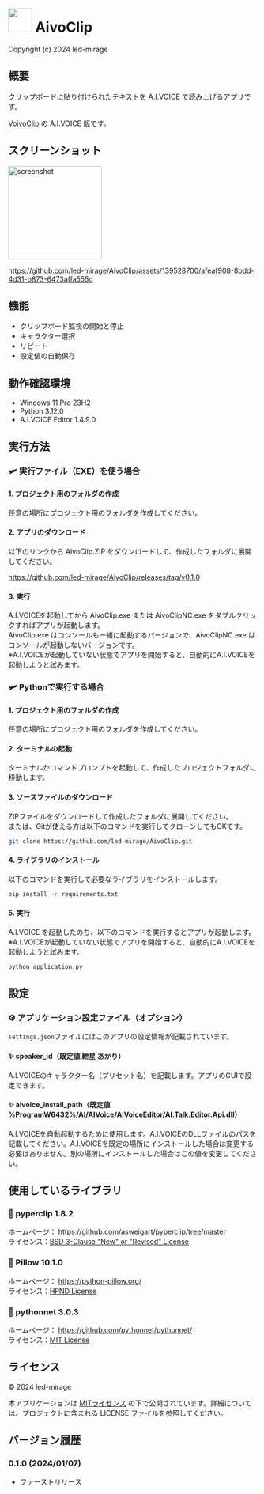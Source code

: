 # <img src="image/application.ico" width="48"> AivoClip

Copyright (c) 2024 led-mirage

## 概要

クリップボードに貼り付けられたテキストを A.I.VOICE で読み上げるアプリです。

[VoivoClip](https://github.com/led-mirage/VoivoClip) の A.I.VOICE 版です。

## スクリーンショット

<img width="189" alt="screenshot" src="https://github.com/led-mirage/AivoClip/assets/139528700/724acc5d-1888-4c2a-9b84-3d398c2a07e5">

https://github.com/led-mirage/AivoClip/assets/139528700/afeaf908-8bdd-4d31-b873-6473affa555d

## 機能

- クリップボード監視の開始と停止
- キャラクター選択
- リピート
- 設定値の自動保存

## 動作確認環境

- Windows 11 Pro 23H2
- Python 3.12.0
- A.I.VOICE Editor 1.4.9.0

## 実行方法

### 🛩️ 実行ファイル（EXE）を使う場合

#### 1. プロジェクト用のフォルダの作成

任意の場所にプロジェクト用のフォルダを作成してください。

#### 2. アプリのダウンロード

以下のリンクから AivoClip.ZIP をダウンロードして、作成したフォルダに展開してください。

https://github.com/led-mirage/AivoClip/releases/tag/v0.1.0

#### 3. 実行

A.I.VOICEを起動してから AivoClip.exe または AivoClipNC.exe をダブルクリックすればアプリが起動します。  
AivoClip.exe はコンソールも一緒に起動するバージョンで、AivoClipNC.exe はコンソールが起動しないバージョンです。  
※A.I.VOICEが起動していない状態でアプリを開始すると、自動的にA.I.VOICEを起動しようと試みます。

### 🛩️ Pythonで実行する場合

#### 1. プロジェクト用のフォルダの作成

任意の場所にプロジェクト用のフォルダを作成してください。

#### 2. ターミナルの起動

ターミナルかコマンドプロンプトを起動して、作成したプロジェクトフォルダに移動します。

#### 3. ソースファイルのダウンロード

ZIPファイルをダウンロードして作成したフォルダに展開してください。  
または、Gitが使える方は以下のコマンドを実行してクローンしてもOKです。

```bash
git clone https://github.com/led-mirage/AivoClip.git
```

#### 4. ライブラリのインストール

以下のコマンドを実行して必要なライブラリをインストールします。

```bash
pip install -r requirements.txt
```

#### 5. 実行

A.I.VOICE を起動したのち、以下のコマンドを実行するとアプリが起動します。  
※A.I.VOICEが起動していない状態でアプリを開始すると、自動的にA.I.VOICEを起動しようと試みます。

```bash
python application.py
```

## 設定

### ⚙️ アプリケーション設定ファイル（オプション）

`settings.json`ファイルにはこのアプリの設定情報が記載されています。

#### ✨ speaker_id（既定値 紲星 あかり）

A.I.VOICEのキャラクター名（プリセット名）を記載します。アプリのGUIで設定できます。

#### ✨ aivoice_install_path（既定値 %ProgramW6432%/AI/AIVoice/AIVoiceEditor/AI.Talk.Editor.Api.dll）

A.I.VOICEを自動起動するために使用します。A.I.VOICEのDLLファイルのパスを記載してください。A.I.VOICEを既定の場所にインストールした場合は変更する必要はありません。別の場所にインストールした場合はこの値を変更してください。

## 使用しているライブラリ

### 🔖 pyperclip 1.8.2 

ホームページ： https://github.com/asweigart/pyperclip/tree/master  
ライセンス：[BSD 3-Clause "New" or "Revised" License](https://github.com/asweigart/pyperclip/blob/master/LICENSE.txt)

### 🔖 Pillow 10.1.0

ホームページ： https://python-pillow.org/  
ライセンス：[HPND License](https://raw.githubusercontent.com/python-pillow/Pillow/main/LICENSE)

### 🔖 pythonnet 3.0.3

ホームページ： https://github.com/pythonnet/pythonnet/  
ライセンス：[MIT License](https://github.com/pythonnet/pythonnet/blob/master/LICENSE)

## ライセンス

© 2024 led-mirage

本アプリケーションは [MITライセンス](https://opensource.org/licenses/MIT) の下で公開されています。詳細については、プロジェクトに含まれる LICENSE ファイルを参照してください。

## バージョン履歴

### 0.1.0 (2024/01/07)

- ファーストリリース
